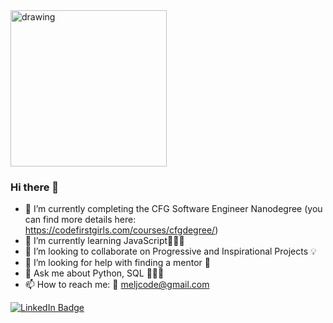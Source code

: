 <div>
  <a>
  <img src="https://media1.giphy.com/media/9PhdJO4CMfyfXDCnko/giphy.gif" alt="drawing" width="250">
  </a>
</div>

### Hi there 👋


- 🔭 I’m currently completing the CFG Software Engineer Nanodegree (you can find more details here: https://codefirstgirls.com/courses/cfgdegree/)
- 🌱 I’m currently learning JavaScript👩🏿‍💻
- 👯 I’m looking to collaborate on Progressive and Inspirational Projects 💡
- 🤔 I’m looking for help with finding a mentor 👀
- 💬 Ask me about Python, SQL 👩🏿‍💻
- 📫 How to reach me: 📧 meljcode@gmail.com
<div id="badges">
  <a href="https://www.linkedin.com/in/mel-joseph/">
    <img src="https://img.shields.io/badge/LinkedIn-blue?logo=linkedin&logoColor=white" alt="LinkedIn Badge"/>
  </a>
</div>



